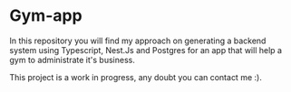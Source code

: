 # Gym-app
In this repository you will find my approach on generating a backend system using Typescript, Nest.Js and Postgres for an app that will help a gym to administrate it's business.

This project is a work in progress, any doubt you can contact me :).
